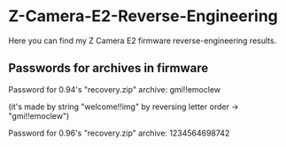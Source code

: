 # Z-Camera-E2-Reverse-Engineering
Here you can find my Z Camera E2 firmware reverse-engineering results.

## Passwords for archives in firmware
Password for 0.94's "recovery.zip" archive: gmi!!emoclew

(it's made by string "welcome!!img" by reversing letter order -> "gmi!!emoclew")

Password for 0.96's "recovery.zip" archive: 1234564698742
